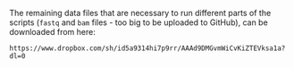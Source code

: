 The remaining data files that are necessary to run different parts of the scripts (`fastq` and `bam` files - too big to be uploaded to GitHub), can be downloaded from here:
```
https://www.dropbox.com/sh/id5a9314hi7p9rr/AAAd9DMGvmWiCvKiZTEVksa1a?dl=0
```
